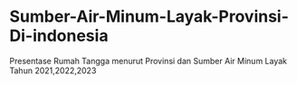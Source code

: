 # Sumber-Air-Minum-Layak-Provinsi-Di-indonesia
Presentase Rumah Tangga menurut Provinsi dan Sumber Air Minum Layak Tahun 2021,2022,2023
